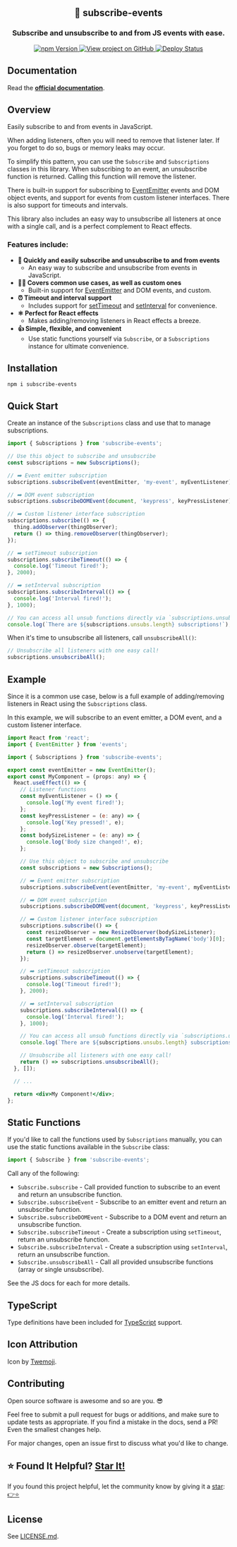 <h2 align="center">
  🔔 subscribe-events
</h2>
<h3 align="center">
  Subscribe and unsubscribe to and from JS events with ease.
</h3>
<p align="center">
  <a href="https://badge.fury.io/js/subscribe-events" target="_blank" rel="noopener noreferrer">
    <img src="https://badge.fury.io/js/subscribe-events.svg" alt="npm Version" />
  </a>
  <a href="https://github.com/justinmahar/subscribe-events/" target="_blank" rel="noopener noreferrer">
    <img src="https://img.shields.io/badge/GitHub-Source-success" alt="View project on GitHub" />
  </a>
  <a href="https://github.com/justinmahar/subscribe-events/actions?query=workflow%3ADeploy" target="_blank" rel="noopener noreferrer">
    <img src="https://github.com/justinmahar/subscribe-events/workflows/Deploy/badge.svg" alt="Deploy Status" />
  </a>
</p>

## Documentation

Read the **[official documentation](https://justinmahar.github.io/subscribe-events/)**.

## Overview

Easily subscribe to and from events in JavaScript.

When adding listeners, often you will need to remove that listener later. If you forget to do so, bugs or memory leaks may occur.

To simplify this pattern, you can use the `Subscribe` and `Subscriptions` classes in this library. When subscribing to an event, an unsubscribe function is returned. Calling this function will remove the listener.

There is built-in support for subscribing to [EventEmitter](https://nodejs.org/api/events.html#class-eventemitter) events and DOM object events, and support for events from custom listener interfaces. There is also support for timeouts and intervals.

This library also includes an easy way to unsubscribe all listeners at once with a single call, and is a perfect complement to React effects.

### Features include:

- **🔔 Quickly and easily subscribe and unsubscribe to and from events**
  - An easy way to subscribe and unsubscribe from events in JavaScript.
- **💁‍♀️ Covers common use cases, as well as custom ones**
  - Built-in support for [EventEmitter](https://nodejs.org/api/events.html#class-eventemitter) and DOM events, and custom.
- **⏰ Timeout and interval support**
  - Includes support for [setTimeout](https://developer.mozilla.org/en-US/docs/Web/API/setTimeout) and [setInterval](https://developer.mozilla.org/en-US/docs/Web/API/setInterval) for convenience.
- **⚛️ Perfect for React effects**
  - Makes adding/removing listeners in React effects a breeze.
- **👍 Simple, flexible, and convenient**
  - Use static functions yourself via `Subscribe`, or a `Subscriptions` instance for ultimate convenience.

## Installation

```
npm i subscribe-events
```

## Quick Start

Create an instance of the `Subscriptions` class and use that to manage subscriptions.

```jsx
import { Subscriptions } from 'subscribe-events';
```

```jsx
// Use this object to subscribe and unsubscribe
const subscriptions = new Subscriptions();

// ➡️ Event emitter subscription
subscriptions.subscribeEvent(eventEmitter, 'my-event', myEventListener);

// ➡️ DOM event subscription
subscriptions.subscribeDOMEvent(document, 'keypress', keyPressListener);

// ➡️ Custom listener interface subscription
subscriptions.subscribe(() => {
  thing.addObserver(thingObserver);
  return () => thing.removeObserver(thingObserver);
});

// ➡️ setTimeout subscription
subscriptions.subscribeTimeout(() => {
  console.log('Timeout fired!');
}, 2000);

// ➡️ setInterval subscription
subscriptions.subscribeInterval(() => {
  console.log('Interval fired!');
}, 1000);

// You can access all unsub functions directly via `subscriptions.unsubs`
console.log(`There are ${subscriptions.unsubs.length} subscriptions!`);
```

When it's time to unsubscribe all listeners, call `unsubscribeAll()`:

```jsx
// Unsubscribe all listeners with one easy call!
subscriptions.unsubscribeAll();
```

## Example

Since it is a common use case, below is a full example of adding/removing listeners in React using the `Subscriptions` class.

In this example, we will subscribe to an event emitter, a DOM event, and a custom listener interface.

```jsx
import React from 'react';
import { EventEmitter } from 'events';

import { Subscriptions } from 'subscribe-events';

export const eventEmitter = new EventEmitter();
export const MyComponent = (props: any) => {
  React.useEffect(() => {
    // Listener functions
    const myEventListener = () => {
      console.log('My event fired!');
    };
    const keyPressListener = (e: any) => {
      console.log('Key pressed!', e);
    };
    const bodySizeListener = (e: any) => {
      console.log('Body size changed!', e);
    };

    // Use this object to subscribe and unsubscribe
    const subscriptions = new Subscriptions();

    // ➡️ Event emitter subscription
    subscriptions.subscribeEvent(eventEmitter, 'my-event', myEventListener);

    // ➡️ DOM event subscription
    subscriptions.subscribeDOMEvent(document, 'keypress', keyPressListener);

    // ➡️ Custom listener interface subscription
    subscriptions.subscribe(() => {
      const resizeObserver = new ResizeObserver(bodySizeListener);
      const targetElement = document.getElementsByTagName('body')[0];
      resizeObserver.observe(targetElement);
      return () => resizeObserver.unobserve(targetElement);
    });

    // ➡️ setTimeout subscription
    subscriptions.subscribeTimeout(() => {
      console.log('Timeout fired!');
    }, 2000);

    // ➡️ setInterval subscription
    subscriptions.subscribeInterval(() => {
      console.log('Interval fired!');
    }, 1000);

    // You can access all unsub functions directly via `subscriptions.unsubs`
    console.log(`There are ${subscriptions.unsubs.length} subscriptions!`);

    // Unsubscribe all listeners with one easy call!
    return () => subscriptions.unsubscribeAll();
  }, []);

  // ...

  return <div>My Component!</div>;
};
```

## Static Functions

If you'd like to call the functions used by `Subscriptions` manually, you can use the static functions available in the `Subscribe` class:

```js
import { Subscribe } from 'subscribe-events';
```

Call any of the following:

- `Subscribe.subscribe` - Call provided function to subscribe to an event and return an unsubscribe function.
- `Subscribe.subscribeEvent` - Subscribe to an emitter event and return an unsubscribe function.
- `Subscribe.subscribeDOMEvent` - Subscribe to a DOM event and return an unsubscribe function.
- `Subscribe.subscribeTimeout` - Create a subscription using `setTimeout`, return an unsubscribe function.
- `Subscribe.subscribeInterval` - Create a subscription using `setInterval`, return an unsubscribe function.
- `Subscribe.unsubscribeAll` - Call all provided unsubscribe functions (array or single unsubscribe).

See the JS docs for each for more details.

## TypeScript

Type definitions have been included for [TypeScript](https://www.typescriptlang.org/) support.

## Icon Attribution

Icon by [Twemoji](https://github.com/twitter/twemoji).

## Contributing

Open source software is awesome and so are you. 😎

Feel free to submit a pull request for bugs or additions, and make sure to update tests as appropriate. If you find a mistake in the docs, send a PR! Even the smallest changes help.

For major changes, open an issue first to discuss what you'd like to change.

## ⭐ Found It Helpful? [Star It!](https://github.com/justinmahar/subscribe-events/stargazers)

If you found this project helpful, let the community know by giving it a [star](https://github.com/justinmahar/subscribe-events/stargazers): [👉⭐](https://github.com/justinmahar/subscribe-events/stargazers)

## License

See [LICENSE.md](https://justinmahar.github.io/subscribe-events/?path=/story/license--page).